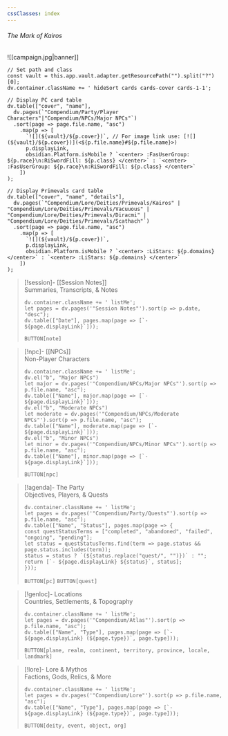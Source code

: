 ```yaml
---
cssClasses: index
---
```

###### <span class="head">The Mark of Kairos</span> 
![[campaign.jpg|banner]]

```dataviewjs
// Set path and class
const vault = this.app.vault.adapter.getResourcePath("").split("?")[0];
dv.container.className += ' hideSort cards cards-cover cards-1-1';

// Display PC card table
dv.table(["cover", "name"],
  dv.pages(`"Compendium/Party/Player Characters"|"Compendium/NPCs/Major NPCs"`)
  .sort(page => page.file.name, "asc")
    .map(p => [
      `![](${vault}/${p.cover})`, // For image link use: [![](${vault}/${p.cover})](<${p.file.name}#${p.file.name}>)
      p.displayLink,
      obsidian.Platform.isMobile ? `<center> :FasUserGroup: ${p.race}\n:RiSwordFill: ${p.class} </center>` : `<center> :FasUserGroup: ${p.race}\n:RiSwordFill: ${p.class} </center>`
    ])
);

// Display Primevals card table
dv.table(["cover", "name", "details"],
  dv.pages(`"Compendium/Lore/Deities/Primevals/Kairos" | "Compendium/Lore/Deities/Primevals/Vacuuous" | "Compendium/Lore/Deities/Primevals/Diracmi" | "Compendium/Lore/Deities/Primevals/Scathach"`)
  .sort(page => page.file.name, "asc")
    .map(p => [
      `![](${vault}/${p.cover})`,
      p.displayLink,
      obsidian.Platform.isMobile ? `<center> :LiStars: ${p.domains} </center>` : `<center> :LiStars: ${p.domains} </center>`
    ])
);
```

> [!session]-  [[Session Notes]]<br><span class="sub">Summaries, Transcripts, & Notes</span>
> ```dataviewjs
> dv.container.className += ' listMe';
> let pages = dv.pages('"Session Notes"').sort(p => p.date, "desc");  
> dv.table(["Date"], pages.map(page => [`- ${page.displayLink}`]));
> ```
> `BUTTON[note]`

> [!npc]-   [[NPCs]]<br><span class="sub">Non-Player Characters</span>
> ```dataviewjs
> dv.container.className += ' listMe';
> dv.el("b", "Major NPCs")
> let major = dv.pages('"Compendium/NPCs/Major NPCs"').sort(p => p.file.name, "asc");  
> dv.table(["Name"], major.map(page => [`- ${page.displayLink}`]));
> dv.el("b", "Moderate NPCs")
> let moderate = dv.pages('"Compendium/NPCs/Moderate NPCs"').sort(p => p.file.name, "asc");  
> dv.table(["Name"], moderate.map(page => [`- ${page.displayLink}`]));
> dv.el("b", "Minor NPCs")
> let minor = dv.pages('"Compendium/NPCs/Minor NPCs"').sort(p => p.file.name, "asc");  
> dv.table(["Name"], minor.map(page => [`- ${page.displayLink}`]));
> ```
> `BUTTON[npc]`

> [!agenda]-  The Party<br><span class="sub">Objectives, Players, & Quests</span>
>```dataviewjs
> dv.container.className += ' listMe';
> let pages = dv.pages('"Compendium/Party/Quests"').sort(p => p.file.name, "asc");
> dv.table(["Name", "Status"], pages.map(page => {
> const questStatusTerms = ["completed", "abandoned", "failed", "ongoing", "pending"];
> let status = questStatusTerms.find(term => page.status && page.status.includes(term));
> status = status ? `(${status.replace("quest/", "")})` : "";
> return [`- ${page.displayLink} ${status}`, status];
> }));
> ```
> `BUTTON[pc]` `BUTTON[quest]`

> [!genloc]-  Locations<br><span class="sub">Countries, Settlements, & Topography</span>
> ```dataviewjs
> dv.container.className += ' listMe';
> let pages = dv.pages('"Compendium/Atlas"').sort(p => p.file.name, "asc");  
> dv.table(["Name", "Type"], pages.map(page => [`- ${page.displayLink} (${page.type})`, page.type]));
> ```
>`BUTTON[plane, realm, continent, territory, province, locale, landmark]`

> [!lore]-  Lore & Mythos<br><span class="sub">Factions, Gods, Relics, & More</span> 
> ```dataviewjs
> dv.container.className += ' listMe';
> let pages = dv.pages('"Compendium/Lore"').sort(p => p.file.name, "asc");  
> dv.table(["Name", "Type"], pages.map(page => [`- ${page.displayLink} (${page.type})`, page.type]));
> ```
> `BUTTON[deity, event, object, org]`